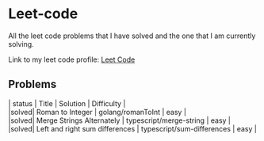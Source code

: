 # Leet-code

All the leet code problems that I have solved and the one that I am currently solving.

Link to my leet code profile: [Leet Code](https://leetcode.com/u/ElouanDaCosta/)

## Problems

<p>
| status | Title | Solution | Difficulty | <br>
|solved| Roman to Integer | golang/romanToInt | easy | <br>
|solved| Merge Strings Alternately | typescript/merge-string | easy | <br>
|solved| Left and right sum differences | typescript/sum-differences | easy | <br>
</p>
